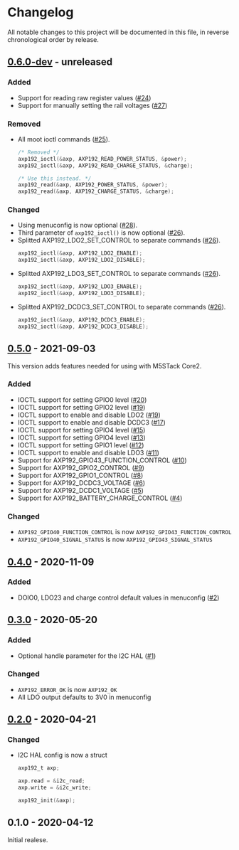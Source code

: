 # Changelog

All notable changes to this project will be documented in this file, in reverse chronological order by release.

## [0.6.0-dev](https://github.com/tuupola/axp192/compare/0.5.0...master) - unreleased

### Added

- Support for reading raw register values ([#24](https://github.com/tuupola/axp192/pull/24))
- Support for manually setting the rail voltages ([#27](https://github.com/tuupola/axp192/pull/27))

### Removed

- All moot ioctl commands ([#25](https://github.com/tuupola/axp192/pull/25)).
    ```c
    /* Removed */
    axp192_ioctl(&axp, AXP192_READ_POWER_STATUS, &power);
    axp192_ioctl(&axp, AXP192_READ_CHARGE_STATUS, &charge);

    /* Use this instead. */
    axp192_read(&axp, AXP192_POWER_STATUS, &power);
    axp192_read(&axp, AXP192_CHARGE_STATUS, &charge);
    ```

### Changed

- Using menuconfig is now optional ([#28](https://github.com/tuupola/axp192/pull/28)).
- Third parameter of `axp192_ioctl()` is now optional ([#26](https://github.com/tuupola/axp192/pull/26)).
- Splitted AXP192_LDO2_SET_CONTROL to separate commands ([#26](https://github.com/tuupola/axp192/pull/26)).
    ```c
    axp192_ioctl(&axp, AXP192_LDO2_ENABLE);
    axp192_ioctl(&axp, AXP192_LDO2_DISABLE);
    ```
- Splitted AXP192_LDO3_SET_CONTROL to separate commands ([#26](https://github.com/tuupola/axp192/pull/26)).
    ```c
    axp192_ioctl(&axp, AXP192_LDO3_ENABLE);
    axp192_ioctl(&axp, AXP192_LDO3_DISABLE);
    ```
- Splitted AXP192_DCDC3_SET_CONTROL to separate commands ([#26](https://github.com/tuupola/axp192/pull/26)).
    ```c
    axp192_ioctl(&axp, AXP192_DCDC3_ENABLE);
    axp192_ioctl(&axp, AXP192_DCDC3_DISABLE);
    ```


## [0.5.0](https://github.com/tuupola/axp192/compare/0.4.0...0.5.0) - 2021-09-03

This version adds features needed for using with M5STack Core2.

### Added

- IOCTL support for setting GPIO0 level ([#20](https://github.com/tuupola/axp192/issues/20))
- IOCTL support for setting GPIO2 level ([#19](https://github.com/tuupola/axp192/issues/19))
- IOCTL support to enable and disable LDO2 ([#19](https://github.com/tuupola/axp192/issues/18))
- IOCTL support to enable and disable DCDC3 ([#17](https://github.com/tuupola/axp192/issues/17))
- IOCTL support for setting GPIO4 level ([#15](https://github.com/tuupola/axp192/issues/15))
- IOCTL support for setting GPIO4 level ([#13](https://github.com/tuupola/axp192/issues/13))
- IOCTL support for setting GPIO1 level ([#12](https://github.com/tuupola/axp192/issues/12))
- IOCTL support to enable and disable LDO3 ([#11](https://github.com/tuupola/axp192/issues/11))
- Support for AXP192_GPIO43_FUNCTION_CONTROL ([#10](https://github.com/tuupola/axp192/issues/10))
- Support for AXP192_GPIO2_CONTROL ([#9](https://github.com/tuupola/axp192/issues/9))
- Support for AXP192_GPIO1_CONTROL ([#8](https://github.com/tuupola/axp192/issues/8))
- Support for AXP192_DCDC3_VOLTAGE ([#6](https://github.com/tuupola/axp192/issues/6))
- Support for AXP192_DCDC1_VOLTAGE ([#5](https://github.com/tuupola/axp192/issues/5))
- Support for AXP192_BATTERY_CHARGE_CONTROL ([#4](https://github.com/tuupola/axp192/issues/4))

### Changed

- `AXP192_GPIO40_FUNCTION_CONTROL` is now `AXP192_GPIO43_FUNCTION_CONTROL`
- `AXP192_GPIO40_SIGNAL_STATUS` is now `AXP192_GPIO43_SIGNAL_STATUS`

## [0.4.0](https://github.com/tuupola/axp192/compare/0.3.0...0.4.0) - 2020-11-09

### Added

- DOIO0, LDO23 and charge control default values in menuconfig ([#2](https://github.com/tuupola/axp192/issues/2))

## [0.3.0](https://github.com/tuupola/axp192/compare/0.2.0...0.3.0) - 2020-05-20
### Added

- Optional handle parameter for the I2C HAL ([#1](https://github.com/tuupola/axp192/issues/1))

### Changed

- `AXP192_ERROR_OK` is now `AXP192_OK`
- All LDO output defaults to 3V0 in menuconfig

## [0.2.0](https://github.com/tuupola/axp192/compare/0.1.0...0.2.0) - 2020-04-21
### Changed

- I2C HAL config is now a struct

    ```c
    axp192_t axp;

    axp.read = &i2c_read;
    axp.write = &i2c_write;

    axp192_init(&axp);
    ```

## 0.1.0 - 2020-04-12

Initial realese.
